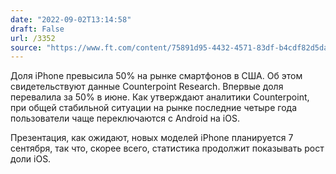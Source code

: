 ```yaml
---
date: "2022-09-02T13:14:58"
draft: False
url: /3352
source: "https://www.ft.com/content/75891d95-4432-4571-83df-b4cdf82d5da5"
---
```


Доля iPhone превысила 50% на рынке смартфонов в США. Об этом свидетельствуют данные Counterpoint Research. Впервые доля перевалила за 50% в июне. Как утверждают аналитики Counterpoint, при общей стабильной ситуации на рынке последние четыре года пользователи чаще переключаются с Android на iOS.

Презентация, как ожидают, новых моделей iPhone планируется 7 сентября, так что, скорее всего, статистика продолжит показывать рост доли iOS.
